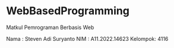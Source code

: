 # WebBasedProgramming
Matkul Pemrograman Berbasis Web

Nama    : Steven Adi Suryanto
NIM     : A11.2022.14623
Kelompok: 4116
